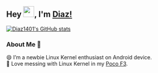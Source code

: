 ## Hey <img src="https://github.com/TheDudeThatCode/TheDudeThatCode/blob/master/Assets/Hi.gif" width="29px">, I'm [Diaz!](https://t.me/Diaznr/) 
<!--
**Diaz1401/Diaz1401** is a ✨ _special_ ✨ repository because its `README.md` (this file) appears on your GitHub profile.

Here are some ideas to get you started:

- 🔭 I’m currently working on ...
- 🌱 I’m currently learning ...
- 👯 I’m looking to collaborate on ...
- 🤔 I’m looking for help with ...
- 💬 Ask me about ...
- 📫 How to reach me: ...
- 😄 Pronouns: ...
- ⚡ Fun fact: ...
-->

[![Diaz1401's GitHub stats](https://github-readme-stats.vercel.app/api?username=Diaz1401)](https://github.com/anuraghazra/github-readme-stats)

### About Me 🚀
😄 I’m a newbie Linux Kernel enthusiast on Android device. </br>
📱 Love messing with Linux Kernel in my [Poco F3](https://www.gsmarena.com/xiaomi_poco_f3-10758.php). </br>
